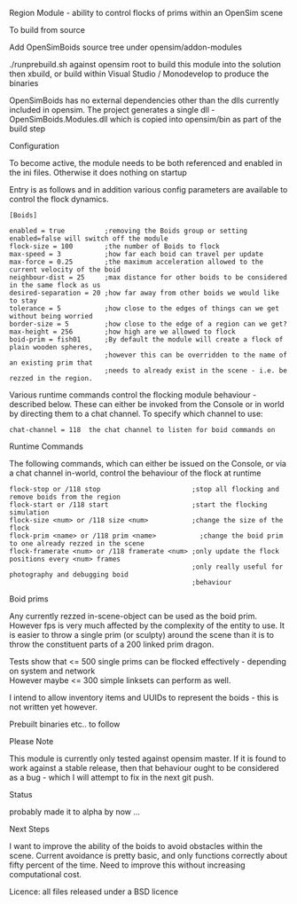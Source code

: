 Region Module -  ability to control flocks of prims within an OpenSim scene


To build from source

Add OpenSimBoids source tree under opensim/addon-modules

./runprebuild.sh against opensim root to build this module into the solution
then xbuild, or build within Visual Studio / Monodevelop to produce the binaries

OpenSimBoids has no external dependencies other than the dlls currently included in opensim.
The project generates a single dll - OpenSimBoids.Modules.dll which is copied into opensim/bin as part of the build step


Configuration

To become active, the module needs to be both referenced and enabled in the ini files. Otherwise it does nothing on startup

Entry is as follows and in addition various config parameters are available to control the flock dynamics.


	[Boids]
	
	enabled = true          ;removing the Boids group or setting enabled=false will switch off the module
	flock-size = 100        ;the number of Boids to flock
	max-speed = 3           ;how far each boid can travel per update
	max-force = 0.25        ;the maximum acceleration allowed to the current velocity of the boid
	neighbour-dist = 25	    ;max distance for other boids to be considered in the same flock as us
	desired-separation = 20 ;how far away from other boids we would like to stay
	tolerance = 5           ;how close to the edges of things can we get without being worried
	border-size = 5         ;how close to the edge of a region can we get?
	max-height = 256        ;how high are we allowed to flock
	boid-prim = fish01      ;By default the module will create a flock of plain wooden spheres, 
	                        ;however this can be overridden to the name of an existing prim that
	                        ;needs to already exist in the scene - i.e. be rezzed in the region.



Various runtime commands control the flocking module behaviour - described below. These can either be invoked
from the Console or in world by directing them to a chat channel. To specify which channel to use:

	chat-channel = 118 	the chat channel to listen for boid commands on



Runtime Commands

The following commands, which can either be issued on the Console, or via a chat channel in-world, control the behaviour
of the flock at runtime

	flock-stop or /118 stop                       ;stop all flocking and remove boids from the region
	flock-start or /118 start                     ;start the flocking simulation
	flock-size <num> or /118 size <num>	          ;change the size of the flock
	flock-prim <name> or /118 prim <name>	        ;change the boid prim to one already rezzed in the scene
	flock-framerate <num> or /118 framerate <num> ;only update the flock positions every <num> frames
	                                              ;only really useful for photography and debugging boid
	                                              ;behaviour

Boid prims

Any currently rezzed in-scene-object can be used as the boid prim. However fps is very much affected by the
complexity of the entity to use. It is easier to throw a single prim (or sculpty) around the scene than it is to
throw the constituent parts of a 200 linked prim dragon.

Tests show that <= 500 single prims can be flocked effectively - depending on system and network	
However maybe <= 300 simple linksets can perform as well.

I intend to allow inventory items and UUIDs to represent the boids - this is not written yet however.




Prebuilt binaries etc.. to follow 


Please Note 

This module is currently only tested against opensim master. If it is found to work against a stable release, 
then that behaviour ought to be considered as a bug - which I will attempt to fix in the next git push.


Status

probably made it to alpha by now ...


Next Steps 

I want to improve the ability of the boids to avoid obstacles within the scene. Current avoidance is pretty basic, and
only functions correctly about fifty percent of the time. Need to improve this without increasing computational cost.



Licence: all files released under a BSD licence

